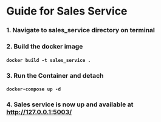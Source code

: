 # Guide for Sales Service

### 1. Navigate to sales_service directory on terminal

### 2. Build the docker image
#### ```docker build -t sales_service .```

### 3. Run the Container and detach
#### ```docker-compose up -d```

### 4. Sales service is now up and available at http://127.0.0.1:5003/